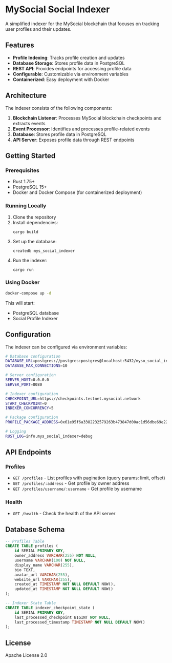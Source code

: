# MySocial Social Indexer

A simplified indexer for the MySocial blockchain that focuses on tracking user profiles and their updates.

## Features

- **Profile Indexing**: Tracks profile creation and updates
- **Database Storage**: Stores profile data in PostgreSQL
- **REST API**: Provides endpoints for accessing profile data
- **Configurable**: Customizable via environment variables
- **Containerized**: Easy deployment with Docker

## Architecture

The indexer consists of the following components:

1. **Blockchain Listener**: Processes MySocial blockchain checkpoints and extracts events
2. **Event Processor**: Identifies and processes profile-related events
3. **Database**: Stores profile data in PostgreSQL
4. **API Server**: Exposes profile data through REST endpoints

## Getting Started

### Prerequisites

- Rust 1.75+
- PostgreSQL 15+
- Docker and Docker Compose (for containerized deployment)

### Running Locally

1. Clone the repository
2. Install dependencies:
   ```
   cargo build
   ```
3. Set up the database:
   ```
   createdb mys_social_indexer
   ```
4. Run the indexer:
   ```
   cargo run
   ```

### Using Docker

```bash
docker-compose up -d
```

This will start:
- PostgreSQL database
- Social Profile Indexer

## Configuration

The indexer can be configured via environment variables:

```bash
# Database configuration
DATABASE_URL=postgres://postgres:postgres@localhost:5432/myso_social_indexer
DATABASE_MAX_CONNECTIONS=10

# Server configuration
SERVER_HOST=0.0.0.0
SERVER_PORT=8080

# Indexer configuration
CHECKPOINT_URL=https://checkpoints.testnet.mysocial.network
START_CHECKPOINT=0
INDEXER_CONCURRENCY=5

# Package configuration
PROFILE_PACKAGE_ADDRESS=0x61e95f6a3382232579263b473847d00ac1d56dbe69e22674de7d35b4ce26e588

# Logging
RUST_LOG=info,mys_social_indexer=debug
```

## API Endpoints

### Profiles

- `GET /profiles` - List profiles with pagination (query params: limit, offset)
- `GET /profiles/:address` - Get profile by owner address
- `GET /profiles/username/:username` - Get profile by username

### Health

- `GET /health` - Check the health of the API server

## Database Schema

```sql
-- Profiles Table
CREATE TABLE profiles (
    id SERIAL PRIMARY KEY,
    owner_address VARCHAR(255) NOT NULL,
    username VARCHAR(100) NOT NULL,
    display_name VARCHAR(255),
    bio TEXT,
    avatar_url VARCHAR(255),
    website_url VARCHAR(255),
    created_at TIMESTAMP NOT NULL DEFAULT NOW(),
    updated_at TIMESTAMP NOT NULL DEFAULT NOW()
);

-- Indexer State Table
CREATE TABLE indexer_checkpoint_state (
    id SERIAL PRIMARY KEY,
    last_processed_checkpoint BIGINT NOT NULL,
    last_processed_timestamp TIMESTAMP NOT NULL DEFAULT NOW()
);
```

## License

Apache License 2.0